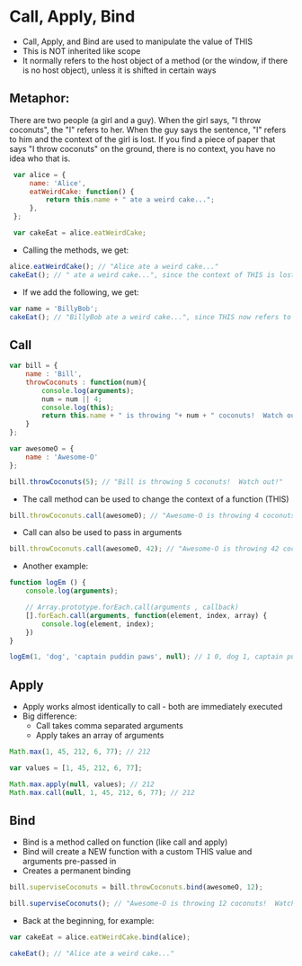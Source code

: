 # Call, Apply, Bind

* Call, Apply, and Bind are used to manipulate the value of THIS
* This is NOT inherited like scope
* It normally refers to the host object of a method (or the window, if there is no host object), unless it is shifted in certain ways

## Metaphor: 
There are two people (a girl and a guy). When the girl says, "I throw coconuts", the "I" refers to her. When the guy says the sentence, "I" refers to him and the context of the girl is lost. If you find a piece of paper that says "I throw coconuts" on the ground, there is no context, you have no idea who that is.

```javascript
 var alice = {
     name: 'Alice',
     eatWeirdCake: function() {
         return this.name + " ate a weird cake...";
     },
 };

 var cakeEat = alice.eatWeirdCake;
```

* Calling the methods, we get:
```javascript
alice.eatWeirdCake(); // "Alice ate a weird cake..."
cakeEat(); // " ate a weird cake...", since the context of THIS is lost
```

* If we add the following, we get:
```javascript
var name = 'BillyBob';
cakeEat(); // "BillyBob ate a weird cake...", since THIS now refers to the window object
```

## Call

```javascript
var bill = {
	name : 'Bill',
	throwCoconuts : function(num){
		console.log(arguments);
		num = num || 4;
		console.log(this);
		return this.name + " is throwing "+ num + " coconuts!  Watch out!"
	}
};

var awesomeO = {
	name : 'Awesome-O'
};

bill.throwCoconuts(5); // "Bill is throwing 5 coconuts!  Watch out!"
```

* The call method can be used to change the context of a function (THIS)
```javascript
bill.throwCoconuts.call(awesomeO); // "Awesome-O is throwing 4 coconuts!  Watch out!"
```

* Call can also be used to pass in arguments
```javascript
bill.throwCoconuts.call(awesomeO, 42); // "Awesome-O is throwing 42 coconuts!  Watch out!"
```

* Another example:
```javascript
function logEm () {
	console.log(arguments);

	// Array.prototype.forEach.call(arguments , callback)
	[].forEach.call(arguments, function(element, index, array) {
		console.log(element, index);
	})
}

logEm(1, 'dog', 'captain puddin paws', null); // 1 0, dog 1, captain puddin paws 2, null 3
```

## Apply

* Apply works almost identically to call - both are immediately executed
* Big difference:
  * Call takes comma separated arguments
  * Apply takes an array of arguments

```javascript
Math.max(1, 45, 212, 6, 77); // 212

var values = [1, 45, 212, 6, 77];

Math.max.apply(null, values); // 212
Math.max.call(null, 1, 45, 212, 6, 77); // 212
```

## Bind

* Bind is a method called on function (like call and apply)
* Bind will create a NEW function with a custom THIS value and arguments pre-passed in
* Creates a permanent binding

```javascript
bill.superviseCoconuts = bill.throwCoconuts.bind(awesomeO, 12); 

bill.superviseCoconuts(); // "Awesome-O is throwing 12 coconuts!  Watch out!"
```

* Back at the beginning, for example:
```javascript
var cakeEat = alice.eatWeirdCake.bind(alice);

cakeEat(); // "Alice ate a weird cake..."
```
